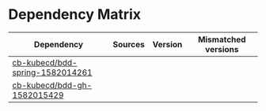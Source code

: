 # Dependency Matrix

Dependency | Sources | Version | Mismatched versions
---------- | ------- | ------- | -------------------
[cb-kubecd/bdd-spring-1582014261](https://github.com/cb-kubecd/bdd-spring-1582014261.git) |  | []() | 
[cb-kubecd/bdd-gh-1582015429](https://github.com/cb-kubecd/bdd-gh-1582015429.git) |  | []() | 
